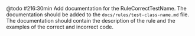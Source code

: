 @todo #216:30min Add documentation for the RuleCorrectTestName.
The documentation should be added to the `docs/rules/test-class-name.md` file.
The documentation should contain the description of the rule and the
examples of the correct and incorrect code.
